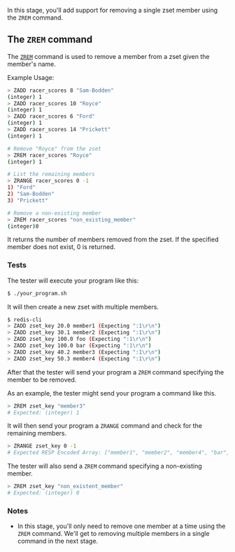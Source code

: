 In this stage, you'll add support for removing a single zset member using the `ZREM` command.

## The `ZREM` command

The [`ZREM`](https://redis.io/docs/latest/commands/zrem/) command is used to remove a member from a zset given the member's name.

Example Usage:

```bash
> ZADD racer_scores 8 "Sam-Bodden"
(integer) 1
> ZADD racer_scores 10 "Royce"
(integer) 1
> ZADD racer_scores 6 "Ford"
(integer) 1
> ZADD racer_scores 14 "Prickett"
(integer) 1

# Remove "Royce" from the zset
> ZREM racer_scores "Royce"
(integer) 1

# List the remaining members
> ZRANGE racer_scores 0 -1
1) "Ford"
2) "Sam-Bodden"
3) "Prickett"

# Remove a non-existing member
> ZREM racer_scores "non_existing_member"
(integer)0
```

It returns the number of members removed from the zset. If the specified member does not exist, 0 is returned.

### Tests

The tester will execute your program like this:

```bash
$ ./your_program.sh
```

It will then create a new zset with multiple members.

```bash
$ redis-cli
> ZADD zset_key 20.0 member1 (Expecting ":1\r\n")
> ZADD zset_key 30.1 member2 (Expecting ":1\r\n")
> ZADD zset_key 100.0 foo (Expecting ":1\r\n")
> ZADD zset_key 100.0 bar (Expecting ":1\r\n")
> ZADD zset_key 40.2 member3 (Expecting ":1\r\n")
> ZADD zset_key 50.3 member4 (Expecting ":1\r\n")
```

After that the tester will send your program a `ZREM` command specifying the member to be removed.

As an example, the tester might send your program a command like this.
```bash
> ZREM zset_key "member3"
# Expected: (integer) 1
```

It will then send your program a `ZRANGE` command and check for the remaining members.

```bash
> ZRANGE zset_key 0 -1
# Expected RESP Encoded Array: ["member1", "member2", "member4", "bar", "foo"]
```

The tester will also send a `ZREM` command specifying a non-existing member.
```bash
> ZREM zset_key "non_existent_member"
# Expected: (integer) 0
```

### Notes
- In this stage, you'll only need to remove one member at a time using the `ZREM` command. We'll get to removing multiple members in a single command in the next stage.